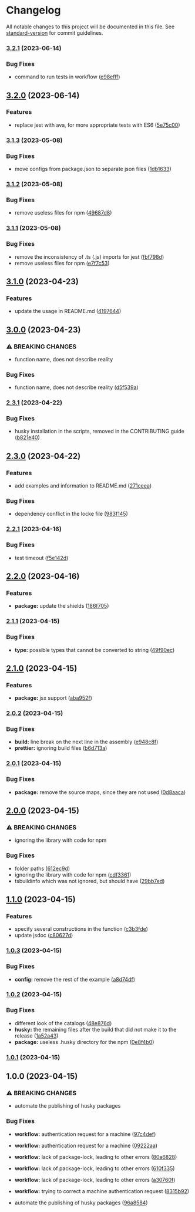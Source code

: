 # Changelog

All notable changes to this project will be documented in this file. See [standard-version](https://github.com/conventional-changelog/standard-version) for commit guidelines.

### [3.2.1](https://github.com/mineejo/multitry/compare/v3.2.0...v3.2.1) (2023-06-14)


### Bug Fixes

* command to run tests in workflow ([e98efff](https://github.com/mineejo/multitry/commits/e98efff47cd2ac5dfb16315ea98af55ca729be9c))

## [3.2.0](https://github.com/mineejo/multitry/compare/v3.1.3...v3.2.0) (2023-06-14)


### Features

* replace jest with ava, for more appropriate tests with ES6 ([5e75c00](https://github.com/mineejo/multitry/commits/5e75c00f809f48dbc20215a262a8deb2c2a564a9))

### [3.1.3](https://github.com/mineejo/multitry/compare/v3.1.2...v3.1.3) (2023-05-08)


### Bug Fixes

* move configs from package.json to separate json files ([1db1633](https://github.com/mineejo/multitry/commits/1db163313bbf5a88ff3cbe15f64464f47e98c199))

### [3.1.2](https://github.com/mineejo/multitry/compare/v3.1.1...v3.1.2) (2023-05-08)


### Bug Fixes

* remove useless files for npm ([49687d8](https://github.com/mineejo/multitry/commits/49687d8d8991194822f2850f9a6207d4e42759a2))

### [3.1.1](https://github.com/mineejo/multitry/compare/v3.1.0...v3.1.1) (2023-05-08)


### Bug Fixes

* remove the inconsistency of .ts (.js) imports for jest ([fbf798d](https://github.com/mineejo/multitry/commits/fbf798d5f12cc473d5a03f82438e46254aa281be))
* remove useless files for npm ([e7f7c53](https://github.com/mineejo/multitry/commits/e7f7c53749655dd4362e469ae726d3b5e085c3c8))

## [3.1.0](https://github.com/mineejo/multitry/compare/v3.0.0...v3.1.0) (2023-04-23)


### Features

* update the usage in README.md ([4197644](https://github.com/mineejo/multitry/commits/41976442e56ccf8cf53bad56936d71636206f636))

## [3.0.0](https://github.com/mineejo/multitry/compare/v2.3.1...v3.0.0) (2023-04-23)


### ⚠ BREAKING CHANGES

* function name, does not describe reality

### Bug Fixes

* function name, does not describe reality ([d5f539a](https://github.com/mineejo/multitry/commits/d5f539a92c3a5d04cd279adeeb23d815c2ee4217))

### [2.3.1](https://github.com/mineejo/multitry/compare/v2.3.0...v2.3.1) (2023-04-22)


### Bug Fixes

* husky installation in the scripts, removed in the CONTRIBUTING guide ([b821e40](https://github.com/mineejo/multitry/commits/b821e409412d0ac6186d4f24e25212494c30938f))

## [2.3.0](https://github.com/mineejo/multitry/compare/v2.2.1...v2.3.0) (2023-04-22)


### Features

* add examples and information to README.md ([271ceea](https://github.com/mineejo/multitry/commits/271ceeaad4fd3635a31345a10376450305708771))


### Bug Fixes

* dependency conflict in the locke file ([983f145](https://github.com/mineejo/multitry/commits/983f1458dfd6699b2b6b7cbc2a9ce95355d71f9d))

### [2.2.1](https://github.com/mineejo/multitry/compare/v2.2.0...v2.2.1) (2023-04-16)


### Bug Fixes

* test timeout ([f5e142d](https://github.com/mineejo/multitry/commits/f5e142d791ed34ede52a0eab6bc68124f2559c19))

## [2.2.0](https://github.com/mineejo/multitry/compare/v2.1.1...v2.2.0) (2023-04-16)


### Features

* **package:** update the shields ([186f705](https://github.com/mineejo/multitry/commits/186f705a70e8caf5270ebc91f65fc8639651779e))

### [2.1.1](https://github.com/mineejo/multitry/compare/v2.1.0...v2.1.1) (2023-04-15)

### Bug Fixes

* **type:** possible types that cannot be converted to
  string ([49f90ec](https://github.com/mineejo/multitry/commits/49f90ec9001e01cbb79974cbab61a3e58de755bb))

## [2.1.0](https://github.com/mineejo/multitry/compare/v2.0.2...v2.1.0) (2023-04-15)

### Features

* **package:** jsx
  support ([aba952f](https://github.com/mineejo/multitry/commits/aba952f18191f9de6da00e4a3803fb9521bada46))

### [2.0.2](https://github.com/mineejo/multitry/compare/v2.0.1...v2.0.2) (2023-04-15)

### Bug Fixes

* **build:** line break on the next line in the
  assembly ([e948c8f](https://github.com/mineejo/multitry/commits/e948c8fa87c98664d216d7f600d3b4d6cc80efa2))
* **prettier:** ignoring build
  files ([b6d713a](https://github.com/mineejo/multitry/commits/b6d713aeb7b67ba56ea969beb0559e4236a6db8f))

### [2.0.1](https://github.com/mineejo/multitry/compare/v2.0.0...v2.0.1) (2023-04-15)

### Bug Fixes

* **package:** remove the source maps, since they are not
  used ([0d8aaca](https://github.com/mineejo/multitry/commits/0d8aacab57a3bd66a1c76ab8b6f42a9fb3075d75))

## [2.0.0](https://github.com/mineejo/multitry/compare/v1.1.0...v2.0.0) (2023-04-15)

### ⚠ BREAKING CHANGES

* ignoring the library with code for npm

### Bug Fixes

* folder paths ([612ec9d](https://github.com/mineejo/multitry/commits/612ec9da3db003f41d12ed85e6d58118081a00cb))
* ignoring the library with code for
  npm ([cdf3361](https://github.com/mineejo/multitry/commits/cdf336157a3232d068e714e74b41e97df0168cdb))
* tsbuildinfo which was not ignored, but should
  have ([29bb7ed](https://github.com/mineejo/multitry/commits/29bb7ed537676db4709d29e742b22eb2572036c5))

## [1.1.0](https://github.com/mineejo/multitry/compare/v1.0.3...v1.1.0) (2023-04-15)

### Features

- specify several constructions in the
  function ([c3b3fde](https://github.com/mineejo/multitry/commits/c3b3fde454fc22378911c478000003094a6f6aa0))
- update jsdoc ([c80627d](https://github.com/mineejo/multitry/commits/c80627d44843a182c47f2c8e75c17c921464bf9d))

### [1.0.3](https://github.com/mineejo/multitry/compare/v1.0.2...v1.0.3) (2023-04-15)

### Bug Fixes

- **config:** remove the rest of the
  example ([a8d74df](https://github.com/mineejo/multitry/commits/a8d74df9d5bc7be47752eae2b80ea1fd5f76a9c9))

### [1.0.2](https://github.com/mineejo/multitry/compare/v1.0.1...v1.0.2) (2023-04-15)

### Bug Fixes

- different look of the
  catalogs ([48e876d](https://github.com/mineejo/multitry/commits/48e876dcf2a45e3c6c98c679338d32e384168492))
- **husky:** the remaining files after the build that did not make it to the
  release ([1a52a43](https://github.com/mineejo/multitry/commits/1a52a4369f5fa5a5eca79c915e8ba269ef59684d))
- **package:** useless .husky directory for the
  npm ([0e8f4b0](https://github.com/mineejo/multitry/commits/0e8f4b01a6550fe662c0e231cd4dc851514f1732))

### [1.0.1](https://github.com/mineejo/multitry/compare/v1.0.0...v1.0.1) (2023-04-15)

## 1.0.0 (2023-04-15)

### ⚠ BREAKING CHANGES

- automate the publishing of husky packages

### Bug Fixes

- **workflow:** authentication request for a
  machine ([97c4def](https://github.com/mineejo/multitry/commits/97c4def13797678bb16edd56306027f4deaac5e3))
- **workflow:** authentication request for a
  machine ([09222aa](https://github.com/mineejo/multitry/commits/09222aaa663ca95abbe3fb516d5c70f4a0ad31f0))
- **workflow:** lack of package-lock, leading to other
  errors ([80a6828](https://github.com/mineejo/multitry/commits/80a682807a7ce38a21e124d53bd4f97a5975357b))
- **workflow:** lack of package-lock, leading to other
  errors ([610f335](https://github.com/mineejo/multitry/commits/610f335a44f1b50ea8e461f0763d857787d15210))
- **workflow:** lack of package-lock, leading to other
  errors ([a30760f](https://github.com/mineejo/multitry/commits/a30760fbd7b0b18fe98b0883edddd071bd89e5af))
- **workflow:** trying to correct a machine authentication
  request ([8315b92](https://github.com/mineejo/multitry/commits/8315b92cbcf0fe7cf8ecb19ffe0263285bdbd0df))

- automate the publishing of husky
  packages ([96a8584](https://github.com/mineejo/multitry/commits/96a85847356960d17eb89c3e34ecde592ce75e00))
